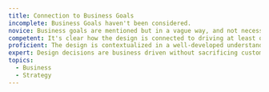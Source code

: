```yaml
---
title: Connection to Business Goals
incomplete: Business Goals haven't been considered.
novice: Business goals are mentioned but in a vague way, and not necessarily clear how it connects to the design.
competent: It's clear how the design is connected to driving at least one business goal, and would create value for the business. Some market constraints have been considered.
proficient: The design is contextualized in a well-developed understanding of the market and business environment. Metrics have been identified to evaluate the success of the design.
expert: Design decisions are business driven without sacrificing customer-centered decision-making. All planned work is connected clearly to measurable results.
topics:
  - Business
  - Strategy
---
```

